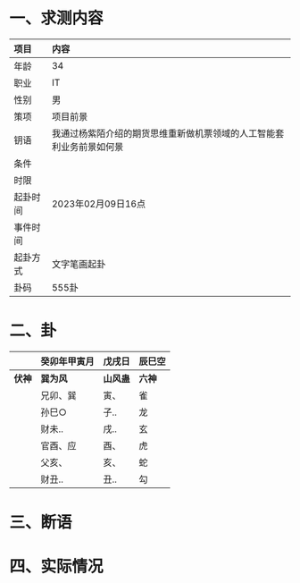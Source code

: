 # 一、求测内容
|项目|内容|
|:-|:-|
|年龄|34|
|职业|IT|
|性别|男|
|策项|项目前景|
|钥语|我通过杨紫陌介绍的期货思维重新做机票领域的人工智能套利业务前景如何景|
|条件||
|时限||
|起卦时间|2023年02月09日16点|
|事件时间||
|起卦方式|文字笔画起卦|
|卦码|555卦|

# 二、卦
||癸卯年甲寅月|戊戌日|辰巳空|
|:-|:-|:-|:-|
|**伏神**|**巽为风**|**山风蛊**|**六神**|
||兄卯、巽|寅、|雀|
||孙巳○|子..|龙|
||财未..|戌..|玄|
||官酉、应|酉、|虎|
||父亥、|亥、|蛇|
||财丑..|丑..|勾|


# 三、断语

# 四、实际情况
